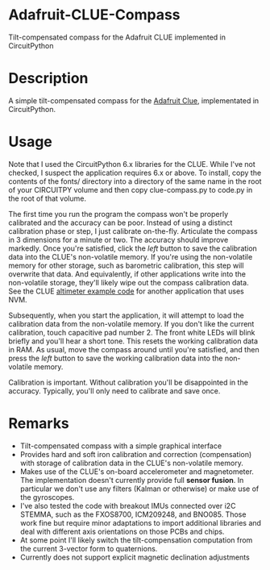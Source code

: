 # Adafruit-CLUE-Compass
Tilt-compensated compass for the Adafruit CLUE implemented in CircuitPython

# Description
A simple tilt-compensated compass for the [Adafruit Clue](https://www.adafruit.com/product/4500), implementated in CircuitPython. 

# Usage

Note that I used the CircuitPython 6.x libraries for the CLUE.  While I've not checked, I suspect the application requires 6.x or above. To install, copy the contents of the fonts/ directory into a directory of the same name in the root of your CIRCUITPY volume and then copy clue-compass.py to code.py in the root of that volume.  

The first time you run the program the compass won't be properly calibrated and the accuracy can be poor. Instead of using a distinct calibration phase or step, I just calibrate on-the-fly.  Articulate the compass in 3 dimensions for a minute or two.  The accuracy should improve markedly.  Once you're satisfied, click the *left* button to save the calibration data into the CLUE's non-volatile memory.  If you're using the non-volatile memory for other storage, such as barometric calibration, this step will overwrite that data.  And equivalently, if other applications write into the non-volatile storage, they'll likely wipe out the compass calibration data.
See the CLUE [altimeter example code](https://github.com/adafruit/Adafruit_Learning_System_Guides/blob/master/CLUE_Altimeter/clue_altimeter.py) for another application that uses NVM.  

Subsequently, when you start the application, it will attempt to load the calibration data from the non-volatile memory.   If you don't like the current calibration, touch capacitive pad number 2.  The front white LEDs will blink briefly and you'll hear a short tone.  This resets the working calibration data in RAM.  As usual, move the compass around until you're satisfied, and then press the *left* button to save the working calibration data into the non-volatile memory.  

Calibration is important.  Without calibration you'll be disappointed in the accuracy.  Typically, you'll only need to calibrate and save once.  


# Remarks
* Tilt-compensated compass with a simple graphical interface
* Provides hard and soft iron calibration and correction (compensation) with storage of calibration data in the CLUE's non-volatile memory.  
* Makes use of the CLUE's on-board accelerometer and magnetometer.  The implementation doesn't currently provide full **sensor fusion**.  In particular we don't use any filters (Kalman or otherwise) or make use of the gyroscopes. 
* I've also tested the code with breakout IMUs connected over i2C STEMMA, such as the FXOS8700, ICM209248, and BNO085.  Those work fine but require minor adaptations to import additional libraries and deal with different axis orientations on those PCBs and chips.  
* At some point I'll likely switch the tilt-compensation computation from the current 3-vector form to quaternions.  
* Currently does not support explicit magnetic declination adjustments
